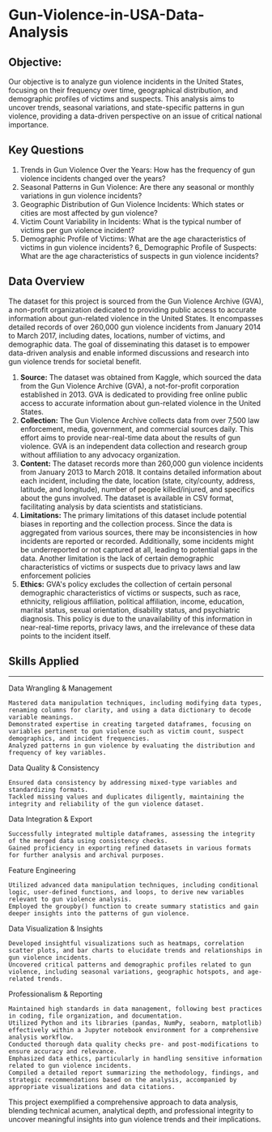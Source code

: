 # Gun-Violence-in-USA-Data-Analysis

## Objective:

Our objective is to analyze gun violence incidents in the United States, focusing on their frequency over time, geographical distribution, and demographic profiles of victims and suspects. This analysis aims to uncover trends, seasonal variations, and state-specific patterns in gun violence, providing a data-driven perspective on an issue of critical national importance.

## Key Questions
1) Trends in Gun Violence Over the Years: 
How has the frequency of gun violence incidents changed over the years?
2) Seasonal Patterns in Gun Violence: 
Are there any seasonal or monthly variations in gun violence incidents?
3) Geographic Distribution of Gun Violence Incidents: 
Which states or cities are most affected by gun violence?
4) Victim Count Variability in Incidents: What is the typical number of victims per gun violence incident?
5) Demographic Profile of Victims: 
What are the age characteristics of victims in gun violence incidents?
6_ Demographic Profile of Suspects: 
What are the age characteristics of suspects in gun violence incidents?

## Data Overview

The dataset for this project is sourced from the Gun Violence Archive (GVA), a non-profit organization dedicated to providing public access to accurate information about gun-related violence in the United States. It encompasses detailed records of over 260,000 gun violence incidents from January 2014 to March 2017, including dates, locations, number of victims, and demographic data. The goal of disseminating this dataset is to empower data-driven analysis and enable informed discussions and research into gun violence trends for societal benefit.

1) **Source:**
  The dataset was obtained from Kaggle, which sourced the data from the Gun Violence Archive (GVA), a not-for-profit corporation established in 2013. GVA is dedicated to providing free online public access to accurate information about gun-related violence in the United States.
2) **Collection:**
  The Gun Violence Archive collects data from over 7,500 law enforcement, media, government, and commercial sources daily. This effort aims to provide near-real-time data about the results of gun violence. GVA is an independent data collection and research group without affiliation to any advocacy organization.
3) **Content:**
The dataset records more than 260,000 gun violence incidents from January 2013 to March 2018. It contains detailed information about each incident, including the date, location (state, city/county, address, latitude, and longitude), number of people killed/injured, and specifics about the guns involved. The dataset is available in CSV format, facilitating analysis by data scientists and statisticians.
4) **Limitations:**
The primary limitations of this dataset include potential biases in reporting and the collection process. Since the data is aggregated from various sources, there may be inconsistencies in how incidents are reported or recorded. Additionally, some incidents might be underreported or not captured at all, leading to potential gaps in the data. Another limitation is the lack of certain demographic characteristics of victims or suspects due to privacy laws and law enforcement policies
5) **Ethics:**
GVA's policy excludes the collection of certain personal demographic characteristics of victims or suspects, such as race, ethnicity, religious affiliation, political affiliation, income, education, marital status, sexual orientation, disability status, and psychiatric diagnosis. This policy is due to the unavailability of this information in near-real-time reports, privacy laws, and the irrelevance of these data points to the incident itself.

## Skills Applied
***

Data Wrangling & Management

    Mastered data manipulation techniques, including modifying data types, renaming columns for clarity, and using a data dictionary to decode variable meanings.
    Demonstrated expertise in creating targeted dataframes, focusing on variables pertinent to gun violence such as victim count, suspect demographics, and incident frequencies.
    Analyzed patterns in gun violence by evaluating the distribution and frequency of key variables.

Data Quality & Consistency

    Ensured data consistency by addressing mixed-type variables and standardizing formats.
    Tackled missing values and duplicates diligently, maintaining the integrity and reliability of the gun violence dataset.

Data Integration & Export

    Successfully integrated multiple dataframes, assessing the integrity of the merged data using consistency checks.
    Gained proficiency in exporting refined datasets in various formats for further analysis and archival purposes.

Feature Engineering

    Utilized advanced data manipulation techniques, including conditional logic, user-defined functions, and loops, to derive new variables relevant to gun violence analysis.
    Employed the groupby() function to create summary statistics and gain deeper insights into the patterns of gun violence.

Data Visualization & Insights

    Developed insightful visualizations such as heatmaps, correlation scatter plots, and bar charts to elucidate trends and relationships in gun violence incidents.
    Uncovered critical patterns and demographic profiles related to gun violence, including seasonal variations, geographic hotspots, and age-related trends.

Professionalism & Reporting

    Maintained high standards in data management, following best practices in coding, file organization, and documentation.
    Utilized Python and its libraries (pandas, NumPy, seaborn, matplotlib) effectively within a Jupyter notebook environment for a comprehensive analysis workflow.
    Conducted thorough data quality checks pre- and post-modifications to ensure accuracy and relevance.
    Emphasized data ethics, particularly in handling sensitive information related to gun violence incidents.
    Compiled a detailed report summarizing the methodology, findings, and strategic recommendations based on the analysis, accompanied by appropriate visualizations and data citations.

This project exemplified a comprehensive approach to data analysis, blending technical acumen, analytical depth, and professional integrity to uncover meaningful insights into gun violence trends and their implications.




